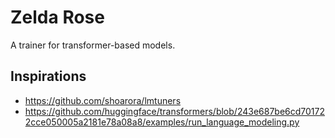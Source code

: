 Zelda Rose
==========

A trainer for transformer-based models.

## Inspirations

- https://github.com/shoarora/lmtuners
- https://github.com/huggingface/transformers/blob/243e687be6cd701722cce050005a2181e78a08a8/examples/run_language_modeling.py